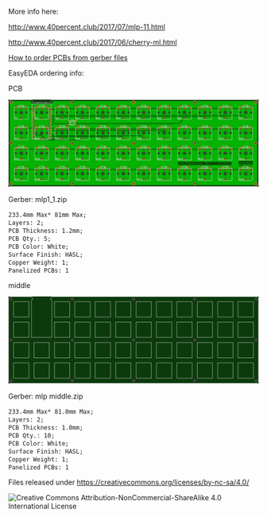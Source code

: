 More info here:

http://www.40percent.club/2017/07/mlp-11.html

http://www.40percent.club/2017/06/cherry-ml.html

[How to order PCBs from gerber files](http://www.40percent.club/2017/03/ordering-pcb.html)

EasyEDA ordering info:

PCB

![mlp](mlp.png)

Gerber: mlp1_1.zip


    233.4mm Max* 81mm Max;
    Layers: 2;
    PCB Thickness: 1.2mm;
    PCB Qty.: 5;
    PCB Color: White;
    Surface Finish: HASL;
    Copper Weight: 1;
    Panelized PCBs: 1

middle

![mlp middle](mlp%20middle.png)

Gerber: mlp middle.zip


    233.4mm Max* 81.0mm Max;
    Layers: 2;
    PCB Thickness: 1.0mm;
    PCB Qty.: 10;
    PCB Color: White;
    Surface Finish: HASL;
    Copper Weight: 1;
    Panelized PCBs: 1


Files released under https://creativecommons.org/licenses/by-nc-sa/4.0/

![Creative Commons Attribution-NonCommercial-ShareAlike 4.0 International License](https://i.creativecommons.org/l/by-nc-sa/4.0/88x31.png)
